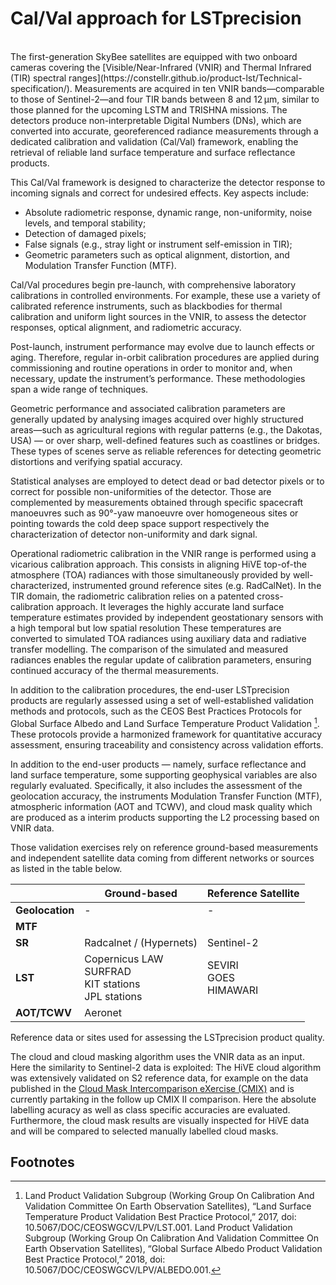 # Cal/Val approach for LSTprecision 
<br>
The first-generation SkyBee satellites are equipped with two onboard cameras covering the [Visible/Near-Infrared (VNIR) and Thermal Infrared (TIR) spectral ranges](https://constellr.github.io/product-lst/Technical-specification/). Measurements are acquired in ten VNIR bands—comparable to those of Sentinel-2—and four TIR bands between 8 and 12 µm, similar to those planned for the upcoming LSTM and TRISHNA missions. The detectors produce non-interpretable Digital Numbers (DNs), which are converted into accurate, georeferenced radiance measurements through a dedicated calibration and validation (Cal/Val) framework, enabling the retrieval of reliable land surface temperature and surface reflectance  products. 
 
This Cal/Val framework is designed to characterize the detector response to incoming signals and correct for undesired effects. Key aspects include:  

- Absolute radiometric response, dynamic range, non-uniformity, noise levels, and temporal stability; 
- Detection of damaged pixels; 
- False signals (e.g., stray light or instrument self-emission in TIR); 
- Geometric parameters such as optical alignment, distortion, and Modulation Transfer Function (MTF).  

Cal/Val procedures begin pre-launch, with comprehensive laboratory calibrations in controlled environments. For example, these use a variety of calibrated reference instruments, such as blackbodies for thermal calibration and uniform light sources in the VNIR, to assess the detector responses, optical alignment, and radiometric accuracy. 
 
Post-launch, instrument performance may evolve due to launch effects or aging. Therefore, regular in-orbit calibration procedures are applied during commissioning and routine operations in order to monitor and, when necessary, update the instrument’s performance. These methodologies span a wide range of techniques. 
 
Geometric performance and associated calibration parameters are generally updated by analysing images acquired over highly structured areas—such as agricultural regions with regular patterns (e.g., the Dakotas, USA) — or over sharp, well-defined features such as coastlines or bridges. These types of scenes serve as reliable references for detecting geometric distortions and verifying spatial accuracy. 
 
Statistical analyses are employed to detect dead or bad detector pixels or to correct for possible non-uniformities of the detector. Those are complemented by measurements obtained through specific spacecraft manoeuvres such as 90°-yaw manoeuvre over homogeneous sites or pointing towards the cold deep space support respectively the characterization of detector non-uniformity and dark signal. 
 
Operational radiometric calibration in the VNIR range is performed using a vicarious calibration approach. This consists in aligning HiVE top-of-the atmosphere (TOA) radiances with those simultaneously provided by well-characterized, instrumented ground reference sites (e.g. RadCalNet). In the TIR domain, the radiometric calibration relies on a patented cross-calibration approach. It leverages the highly accurate land surface temperature estimates provided by independent geostationary sensors with a high temporal but low spatial resolution These temperatures are converted to simulated TOA radiances using auxiliary data and radiative transfer modelling. The comparison of the simulated and measured radiances enables the regular update of calibration parameters, ensuring continued accuracy of the thermal measurements.  

In addition to the calibration procedures, the end-user LSTprecision products are regularly assessed using a set of well-established validation methods and protocols, such as the CEOS Best Practices Protocols for Global Surface Albedo and Land Surface Temperature Product Validation [^custom-label]. These protocols provide a harmonized framework for quantitative accuracy assessment, ensuring traceability and consistency across validation efforts.  
 
In addition to the end-user products — namely, surface reflectance and land surface temperature, some supporting geophysical variables are also regularly evaluated. Specifically, it also includes the assessment of the geolocation accuracy, the instruments Modulation Transfer Function (MTF), atmospheric information (AOT and TCWV), and cloud mask quality which are produced as a interim products supporting the L2 processing based on VNIR data.  
 
Those validation exercises rely on reference ground-based measurements and independent satellite data coming from different networks or sources as listed in the table below. 

|  | Ground-based | Reference Satellite |
|--|--------------|---------------------|
| **Geolocation** | - | - |
| **MTF** |  |  |
| **SR** | Radcalnet / (Hypernets) |Sentinel-2 |
| **LST** | Copernicus LAW <br> SURFRAD <br> KIT stations <br> JPL stations | SEVIRI <br> GOES <br> HIMAWARI |
| **AOT/TCWV** | Aeronet |  |
<figcaption>Reference data or sites used for assessing the LSTprecision product quality.</figcaption>

The cloud and cloud masking algorithm uses the VNIR data as an input. Here the similarity to Sentinel-2 data is exploited: The HiVE cloud algorithm was extensively validated on S2 reference data, for example on the data published in the [Cloud Mask Intercomparison eXercise (CMIX)](https://www.sciencedirect.com/science/article/pii/S0034425722001043) and is currently partaking in the follow up CMIX II comparison. Here the absolute labelling acuracy as well as class specific accuracies are evaluated. Furthermore, the cloud mask results are visually inspected for HiVE data and will be compared to selected manually labelled cloud masks.


## Footnotes
[^custom-label]: Land Product Validation Subgroup (Working Group On Calibration And Validation Committee On Earth Observation Satellites), “Land Surface Temperature Product Validation Best Practice Protocol,” 2017, doi: 10.5067/DOC/CEOSWGCV/LPV/LST.001. 
Land Product Validation Subgroup (Working Group On Calibration And Validation Committee On Earth Observation Satellites), “Global Surface Albedo Product Validation Best Practice Protocol,” 2018, doi: 10.5067/DOC/CEOSWGCV/LPV/ALBEDO.001. 